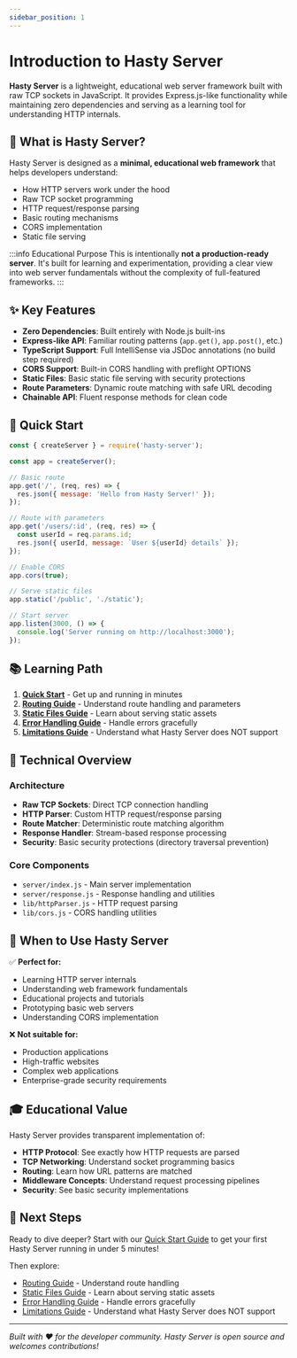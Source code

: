 ```yaml
---
sidebar_position: 1
---
```


# Introduction to Hasty Server

**Hasty Server** is a lightweight, educational web server framework built with raw TCP sockets in JavaScript. It provides Express.js-like functionality while maintaining zero dependencies and serving as a learning tool for understanding HTTP internals.

## 🎯 What is Hasty Server?

Hasty Server is designed as a **minimal, educational web framework** that helps developers understand:
- How HTTP servers work under the hood
- Raw TCP socket programming
- HTTP request/response parsing
- Basic routing mechanisms
- CORS implementation
- Static file serving

:::info Educational Purpose
This is intentionally **not a production-ready server**. It's built for learning and experimentation, providing a clear view into web server fundamentals without the complexity of full-featured frameworks.
:::

## ✨ Key Features

- **Zero Dependencies**: Built entirely with Node.js built-ins
- **Express-like API**: Familiar routing patterns (`app.get()`, `app.post()`, etc.)
- **TypeScript Support**: Full IntelliSense via JSDoc annotations (no build step required)
- **CORS Support**: Built-in CORS handling with preflight OPTIONS
- **Static Files**: Basic static file serving with security protections
- **Route Parameters**: Dynamic route matching with safe URL decoding
- **Chainable API**: Fluent response methods for clean code

## 🚀 Quick Start

```javascript
const { createServer } = require('hasty-server');

const app = createServer();

// Basic route
app.get('/', (req, res) => {
  res.json({ message: 'Hello from Hasty Server!' });
});

// Route with parameters
app.get('/users/:id', (req, res) => {
  const userId = req.params.id;
  res.json({ userId, message: `User ${userId} details` });
});

// Enable CORS
app.cors(true);

// Serve static files
app.static('/public', './static');

// Start server
app.listen(3000, () => {
  console.log('Server running on http://localhost:3000');
});
```

## 📚 Learning Path

1. **[Quick Start](./getting-started/quick-start)** - Get up and running in minutes
2. **[Routing Guide](./guides/routing)** - Understand route handling and parameters
3. **[Static Files Guide](./guides/static-files)** - Learn about serving static assets
4. **[Error Handling Guide](./guides/error-handling)** - Handle errors gracefully
5. **[Limitations Guide](./guides/limitations)** - Understand what Hasty Server does NOT support

## 🔧 Technical Overview

### Architecture
- **Raw TCP Sockets**: Direct TCP connection handling
- **HTTP Parser**: Custom HTTP request/response parsing
- **Route Matcher**: Deterministic route matching algorithm
- **Response Handler**: Stream-based response processing
- **Security**: Basic security protections (directory traversal prevention)

### Core Components
- `server/index.js` - Main server implementation
- `server/response.js` - Response handling and utilities
- `lib/httpParser.js` - HTTP request parsing
- `lib/cors.js` - CORS handling utilities

## 🎯 When to Use Hasty Server

✅ **Perfect for:**
- Learning HTTP server internals
- Understanding web framework fundamentals
- Educational projects and tutorials
- Prototyping basic web servers
- Understanding CORS implementation

❌ **Not suitable for:**
- Production applications
- High-traffic websites
- Complex web applications
- Enterprise-grade security requirements

## 🎓 Educational Value

Hasty Server provides transparent implementation of:
- **HTTP Protocol**: See exactly how HTTP requests are parsed
- **TCP Networking**: Understand socket programming basics
- **Routing**: Learn how URL patterns are matched
- **Middleware Concepts**: Understand request processing pipelines
- **Security**: See basic security implementations

## 🚀 Next Steps

Ready to dive deeper? Start with our [Quick Start Guide](./getting-started/quick-start) to get your first Hasty Server running in under 5 minutes!

Then explore:
- [Routing Guide](./guides/routing) - Understand route handling
- [Static Files Guide](./guides/static-files) - Learn about serving static assets
- [Error Handling Guide](./guides/error-handling) - Handle errors gracefully
- [Limitations Guide](./guides/limitations) - Understand what Hasty Server does NOT support

---

*Built with ❤️ for the developer community. Hasty Server is open source and welcomes contributions!*
